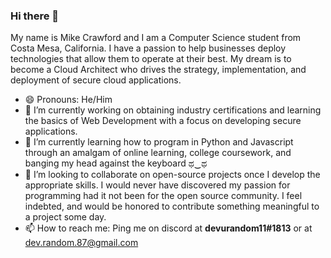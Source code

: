 ### Hi there 👋

My name is Mike Crawford and I am a Computer Science student from Costa Mesa, California. I have a passion to help businesses deploy technologies that allow them to operate at their best. My dream is to become a Cloud Architect who drives the strategy, implementation, and deployment of secure cloud applications.

- 😄 Pronouns: He/Him
- 🔭 I’m currently working on obtaining industry certifications and learning the basics of Web Development with a focus on developing secure applications.
- 🌱 I’m currently learning how to program in Python and Javascript through an amalgam of online learning, college coursework, and banging my head against the keyboard ಥ‿ಥ
- 👯 I’m looking to collaborate on open-source projects once I develop the appropriate skills. I would never have discovered my passion for programming had it not been for the open source community. I feel indebted, and would be honored to contribute something meaningful to a project some day.
- 📫 How to reach me: Ping me on discord at <b>devurandom11#1813</b> or at <a href="email">dev.random.87@gmail.com</a>
